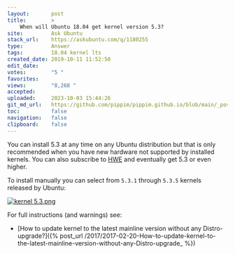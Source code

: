 ```yaml
---
layout:       post
title:        >
    When will Ubuntu 18.04 get kernel version 5.3?
site:         Ask Ubuntu
stack_url:    https://askubuntu.com/q/1180255
type:         Answer
tags:         18.04 kernel lts
created_date: 2019-10-11 11:52:50
edit_date:    
votes:        "5 "
favorites:    
views:        "8,268 "
accepted:     
uploaded:     2023-10-03 15:44:26
git_md_url:   https://github.com/pippim/pippim.github.io/blob/main/_posts/2019/2019-10-11-When-will-Ubuntu-18.04-get-kernel-version-5.3_.md
toc:          false
navigation:   false
clipboard:    false
---
```


You can install 5.3 at any time on any Ubuntu distribution but that is only recommended when you have new hardware not supported by installed kernels. You can also subscribe to [HWE][1] and eventually get 5.3 or even higher.

To install manually you can select from `5.3.1` through `5.3.5` kernels released by Ubuntu:

[![kernel 5.3.png][2]][2]

For full instructions (and warnings) see:

- [How to update kernel to the latest mainline version without any Distro-upgrade?]({% post_url /2017/2017-02-20-How-to-update-kernel-to-the-latest-mainline-version-without-any-Distro-upgrade_ %})


  [1]: https://wiki.ubuntu.com/Kernel/LTSEnablementStack
  [2]: https://i.stack.imgur.com/O3gVM.png
